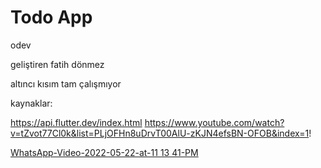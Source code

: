 # Todo App
 odev

geliştiren fatih dönmez

altıncı kısım tam çalışmıyor


kaynaklar:

https://api.flutter.dev/index.html
https://www.youtube.com/watch?v=tZvot77Cl0k&list=PLjOFHn8uDrvT00AlU-zKJN4efsBN-OFOB&index=1!

[WhatsApp-Video-2022-05-22-at-11 13 41-PM](https://user-images.githubusercontent.com/39348003/169714068-2096287d-f7e0-48d1-bd0d-245fd0180aba.gif)
